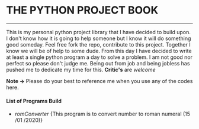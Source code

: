 # THE PYTHON PROJECT BOOK #
* **
This is my personal python project library that I have decided to build upon.
I don't know how it is going to help someone but I know it will do something good someday.
Feel free fork the repo, contribute to this project. Together I know we will
be of help to some dude.
From this day I have decided to write at least a single python program a day to solve a problem.
I am not good nor perfect so please don't judge me.
Being out from job and being jobless has pushed me to dedicate my time for this.
**Critic's** are _welcome_

**Note ->** Please do your best to reference me when you use any of the codes here.

#### List of Programs Build ####
* _romConverter_ {This program is to convert number to roman numeral (15 /01 /2020)}